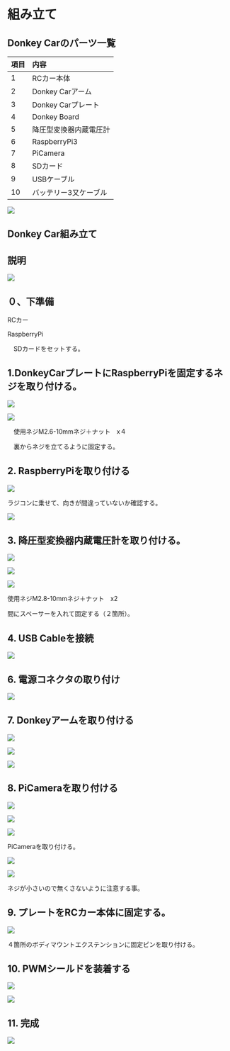# 組み立て

## Donkey Carのパーツ一覧

|項目|内容|
|:--|:--|
|1|RCカー本体|
|2|Donkey Carアーム|
|3|Donkey Carプレート|
|4|Donkey Board|
|5|降圧型変換器内蔵電圧計|
|6|RaspberryPi3|
|7|PiCamera|
|8|SDカード|
|9|USBケーブル|
|10|バッテリー3又ケーブル|

![](./img/kitall001.png)

## Donkey Car組み立て

## 説明

![](./img/kit002.png)

## ０、下準備

RCカー


RaspberryPi

　SDカードをセットする。

## 1.DonkeyCarプレートにRaspberryPiを固定するネジを取り付ける。

![](./img/carkit001.png)

![](./img/carkit002.png)

　使用ネジM2.6-10mmネジ＋ナット　x４

　裏からネジを立てるように固定する。
 
## 2. RaspberryPiを取り付ける

![](./img/carkit003.png)

ラジコンに乗せて、向きが間違っていないか確認する。

![](./img/carkit004.png)


## 3. 降圧型変換器内蔵電圧計を取り付ける。

![](./img/carkit005.png)

![](./img/carkit006.png)

![](./img/carkit007.png)

使用ネジM2.8-10mmネジ＋ナット　x2　

間にスペーサーを入れて固定する（２箇所）。

## 4. USB Cableを接続

![](./img/carkit008.png)

## 6. 電源コネクタの取り付け

![](./img/carkit009.png)

## 7. Donkeyアームを取り付ける

![](./img/carkit010.png)

![](./img/dc09a.jpg)

![](./img/dc09b.jpg)

## 8. PiCameraを取り付ける

![](./img/carkit011.png)

![](./img/carkit012.png)

![](./img/kit006.png)

PiCameraを取り付ける。

![](./img/kit008.png)

![](./img/carkit013.png)

ネジが小さいので無くさないように注意する事。

## 9. プレートをRCカー本体に固定する。

![](./img/carkit014.png)

４箇所のボディマウントエクステンションに固定ピンを取り付ける。

## 10. PWMシールドを装着する

![](./img/carkit016.png)

![](./img/carkit017.png)

## 11. 完成

![](./img/carkit015.png)


